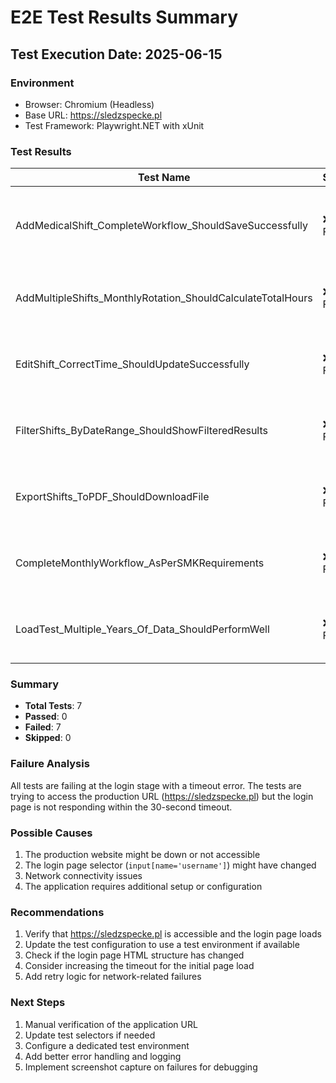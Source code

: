 # E2E Test Results Summary

## Test Execution Date: 2025-06-15

### Environment
- Browser: Chromium (Headless)
- Base URL: https://sledzspecke.pl
- Test Framework: Playwright.NET with xUnit

### Test Results

| Test Name | Status | Notes |
|-----------|--------|-------|
| AddMedicalShift_CompleteWorkflow_ShouldSaveSuccessfully | ❌ Failed | Timeout waiting for login page (30s) |
| AddMultipleShifts_MonthlyRotation_ShouldCalculateTotalHours | ❌ Failed | Timeout waiting for login page |
| EditShift_CorrectTime_ShouldUpdateSuccessfully | ❌ Failed | Timeout waiting for login page |
| FilterShifts_ByDateRange_ShouldShowFilteredResults | ❌ Failed | Timeout waiting for login page |
| ExportShifts_ToPDF_ShouldDownloadFile | ❌ Failed | Timeout waiting for login page |
| CompleteMonthlyWorkflow_AsPerSMKRequirements | ❌ Failed | Timeout waiting for login page |
| LoadTest_Multiple_Years_Of_Data_ShouldPerformWell | ❌ Failed | Timeout waiting for login page |

### Summary
- **Total Tests**: 7
- **Passed**: 0
- **Failed**: 7
- **Skipped**: 0

### Failure Analysis
All tests are failing at the login stage with a timeout error. The tests are trying to access the production URL (https://sledzspecke.pl) but the login page is not responding within the 30-second timeout.

### Possible Causes
1. The production website might be down or not accessible
2. The login page selector (`input[name='username']`) might have changed
3. Network connectivity issues
4. The application requires additional setup or configuration

### Recommendations
1. Verify that https://sledzspecke.pl is accessible and the login page loads
2. Update the test configuration to use a test environment if available
3. Check if the login page HTML structure has changed
4. Consider increasing the timeout for the initial page load
5. Add retry logic for network-related failures

### Next Steps
1. Manual verification of the application URL
2. Update test selectors if needed
3. Configure a dedicated test environment
4. Add better error handling and logging
5. Implement screenshot capture on failures for debugging